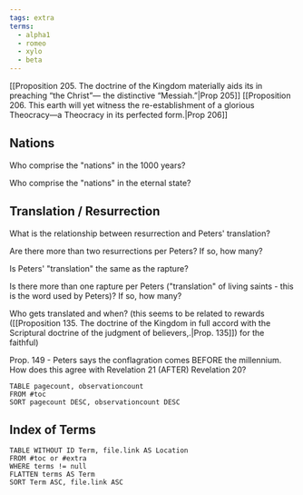 ```yaml
---
tags: extra
terms:
  - alpha1
  - romeo
  - xylo
  - beta
---
```

[[Proposition 205. The doctrine of the Kingdom materially aids its in preaching “the Christ”— the distinctive “Messiah.”|Prop 205]]
[[Proposition 206. This earth will yet witness the re-establishment of a glorious Theocracy—a Theocracy in its perfected form.|Prop 206]]


## Nations
Who comprise the "nations" in the 1000 years?

Who comprise the "nations" in the eternal state?

## Translation / Resurrection

What is the relationship between resurrection and Peters' translation?

Are there more than two resurrections per Peters? If so, how many?

Is Peters' "translation" the same as the rapture?

Is there more than one rapture per Peters ("translation" of living saints - this is the word used by Peters)? If so, how many?

Who gets translated and when? (this seems to be related to rewards ([[Proposition 135. The doctrine of the Kingdom in full accord with the Scriptural doctrine of the judgment of believers,.|Prop. 135]]) for the faithful) 

Prop. 149 - Peters says the conflagration comes BEFORE the millennium.  How does this agree with Revelation 21 (AFTER) Revelation 20?



`````dataview
TABLE pagecount, observationcount
FROM #toc
SORT pagecount DESC, observationcount DESC
`````

## Index of Terms

`````dataview
TABLE WITHOUT ID Term, file.link AS Location
FROM #toc or #extra
WHERE terms != null
FLATTEN terms AS Term
SORT Term ASC, file.link ASC
`````